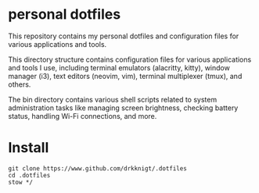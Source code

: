 # personal dotfiles  

This repository contains my personal dotfiles and configuration files for various applications and tools.

This directory structure contains configuration files for various applications and tools I use, including terminal emulators (alacritty, kitty), window manager (i3), text editors (neovim, vim), terminal multiplexer (tmux), and others.

The bin directory contains various shell scripts related to system administration tasks like managing screen brightness, checking battery status, handling Wi-Fi connections, and more.

# Install

 ```
 git clone https://www.github.com/drkknigt/.dotfiles 
 cd .dotfiles
 stow */
``` 
